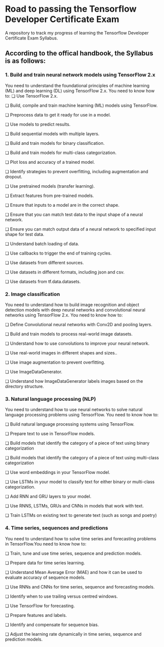 # Road to passing the Tensorflow Developer Certificate Exam

A repository to track my progress of learning the Tensorflow Developer Certificate Exam Syllabus.
## According to the offical handbook, the Syllabus is as follows:
### 1. Build and train neural network models using TensorFlow 2.x
You need to understand the foundational principles of machine learning (ML) and deep learning (DL)
using TensorFlow 2.x. You need to know how to:
  ❏ Use TensorFlow 2.x.
  
  ❏ Build, compile and train machine learning (ML) models using TensorFlow.
  
  ❏ Preprocess data to get it ready for use in a model.
  
  ❏ Use models to predict results.
  
  ❏ Build sequential models with multiple layers.
  
  ❏ Build and train models for binary classification.
  
  ❏ Build and train models for multi-class categorization.
  
  ❏ Plot loss and accuracy of a trained model.
  
  ❏ Identify strategies to prevent overfitting, including augmentation and dropout.
  
  ❏ Use pretrained models (transfer learning).
  
  ❏ Extract features from pre-trained models.
  
  ❏ Ensure that inputs to a model are in the correct shape.
  
  ❏ Ensure that you can match test data to the input shape of a neural network.
  
  ❏ Ensure you can match output data of a neural network to specified input shape for test data.
  
  ❏ Understand batch loading of data.
  
  ❏ Use callbacks to trigger the end of training cycles.
  
  ❏ Use datasets from different sources.
  
  ❏ Use datasets in different formats, including json and csv.
  
  ❏ Use datasets from tf.data.datasets.
  
  ### 2. Image classification
  You need to understand how to build image recognition and object detection models with deep neural
  networks and convolutional neural networks using TensorFlow 2.x. You need to know how to:
  
  ❏ Define Convolutional neural networks with Conv2D and pooling layers.
  
  ❏ Build and train models to process real-world image datasets.
  
  ❏ Understand how to use convolutions to improve your neural network.
  
  ❏ Use real-world images in different shapes and sizes..
  
  ❏ Use image augmentation to prevent overfitting.
  
  ❏ Use ImageDataGenerator.
  
  ❏ Understand how ImageDataGenerator labels images based on the directory structure.
  
### 3. Natural language processing (NLP)

You need to understand how to use neural networks to solve natural language processing problems
using TensorFlow. You need to know how to:

  ❏ Build natural language processing systems using TensorFlow.
  
  ❏ Prepare text to use in TensorFlow models.
  
  ❏ Build models that identify the category of a piece of text using binary categorization
  
  ❏ Build models that identify the category of a piece of text using multi-class categorization
  
  ❏ Use word embeddings in your TensorFlow model.
  
  ❏ Use LSTMs in your model to classify text for either binary or multi-class categorization.
  
  ❏ Add RNN and GRU layers to your model.
  
  ❏ Use RNNS, LSTMs, GRUs and CNNs in models that work with text.
  
  ❏ Train LSTMs on existing text to generate text (such as songs and poetry)
  
### 4. Time series, sequences and predictions

You need to understand how to solve time series and forecasting problems in TensorFlow.You need to
know how to:

  ❏ Train, tune and use time series, sequence and prediction models.
  
  ❏ Prepare data for time series learning.
  
  ❏ Understand Mean Average Error (MAE) and how it can be used to evaluate accuracy of
  sequence models.
  
  ❏ Use RNNs and CNNs for time series, sequence and forecasting models.
  
  ❏ Identify when to use trailing versus centred windows.
  
  ❏ Use TensorFlow for forecasting.
  
  ❏ Prepare features and labels.
  
  ❏ Identify and compensate for sequence bias.
  
  ❏ Adjust the learning rate dynamically in time series, sequence and prediction models.
  
